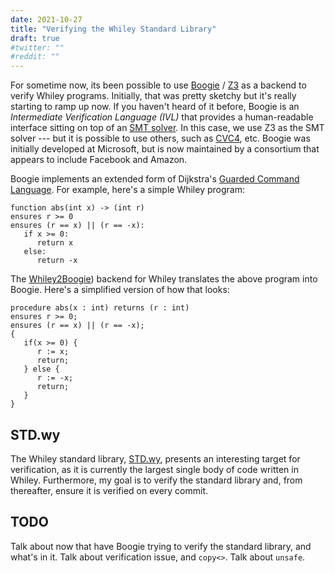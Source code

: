 ```yaml
---
date: 2021-10-27
title: "Verifying the Whiley Standard Library"
draft: true
#twitter: ""
#reddit: ""
---
```


For sometime now, its been possible to use
[Boogie](https://github.com/boogie-org/boogie) /
[Z3](https://github.com/Z3Prover/z3) as a backend to verify Whiley
programs.  Initially, that was pretty sketchy but it's really starting
to ramp up now.  If you haven't heard
of it before, Boogie is an _Intermediate Verification Language (IVL)_
that provides a human-readable interface sitting on top of an [SMT
solver](https://en.wikipedia.org/wiki/Satisfiability_modulo_theories).
In this case, we use Z3 as the SMT solver --- but it is possible to
use others, such as [CVC4](https://cvc4.github.io/), etc.  Boogie was
initially developed at Microsoft, but is now maintained by a
consortium that appears to include Facebook and Amazon.

Boogie implements an extended form of Dijkstra's [Guarded Command
Language](https://en.wikipedia.org/wiki/Guarded_Command_Language).
For example, here's a simple Whiley program:

```Whiley
function abs(int x) -> (int r)
ensures r >= 0
ensures (r == x) || (r == -x):
   if x >= 0:
      return x
   else:
      return -x
```

The [Whiley2Boogie](https://github.com/Whiley/Whiley2Boogie)) backend
for Whiley translates the above program into Boogie.  Here's a
simplified version of how that looks:


```Boogie
procedure abs(x : int) returns (r : int)
ensures r >= 0;
ensures (r == x) || (r == -x);
{
   if(x >= 0) {
      r := x;
      return;
   } else {
      r := -x;
      return;
   }
}
```

## STD.wy

The Whiley standard library,
[STD.wy](https://github.com/Whiley/STD.wy), presents an interesting
target for verification, as it is currently the largest single body of
code written in Whiley.  Furthermore, my goal is to verify the
standard library and, from thereafter, ensure it is verified on every
commit.

## TODO


Talk about now that have Boogie trying to verify the standard library,
and what's in it.  Talk about verification issue, and `copy<>`.  Talk
about `unsafe`.
